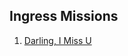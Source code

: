 ## Ingress Missions
1. [Darling, I Miss U](https://github.com/atooy/Ingress/blob/master/Mission/Darling%2C%20I%20Miss%20U.png)
